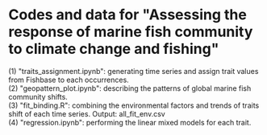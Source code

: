 # Codes and data for "Assessing the response of marine fish community to climate change and fishing"
(1) "traits_assignment.ipynb": generating time series and assign trait values from Fishbase to each occurrences.  
(2) "geopattern_plot.ipynb": describing the patterns of global marine fish community shifts.  
(3) "fit_binding.R": combining the environmental factors and trends of traits shift of each time series. Output: all_fit_env.csv  
(4) "regression.ipynb": performing the linear mixed models for each trait.  
